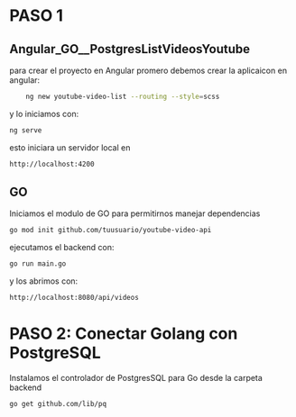# PASO 1
## Angular_GO__PostgresListVideosYoutube
para crear el proyecto en Angular promero debemos crear la aplicaicon en angular:
```bash
    ng new youtube-video-list --routing --style=scss
```
y lo iniciamos con:
```bash 
ng serve
```
esto iniciara un servidor local en
```bash
http://localhost:4200
```
## GO
Iniciamos el modulo de GO para permitirnos manejar dependencias
```bash
go mod init github.com/tuusuario/youtube-video-api
```
ejecutamos el backend con:
```bash
go run main.go
```
y los abrimos con:
```bash
http://localhost:8080/api/videos
```
# PASO 2: Conectar Golang con PostgreSQL
Instalamos el controlador de PostgresSQL para Go
desde la carpeta backend
```bash
go get github.com/lib/pq
```


